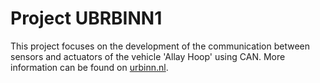 # Project UBRBINN1

This project focuses on the development of the communication between sensors and actuators of the vehicle 'Allay Hoop' using CAN. More information can be found on [urbinn.nl](https://www.urbinn.nl).
